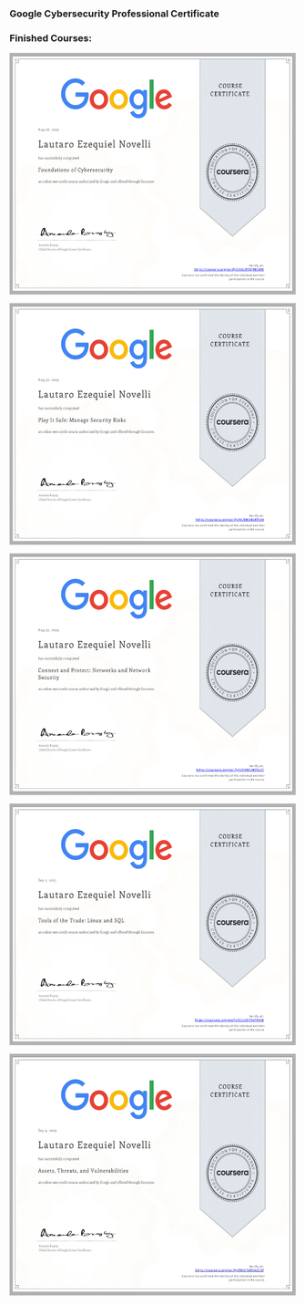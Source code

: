 ### Google Cybersecurity Professional Certificate


<h3 align="left"> Finished Courses:</h3>

</a><a href="https://coursera.org/verify/EA6LWQQ9BU8W"><img align="center" width="550px" height="425" src="https://github.com/L-Novelli/Google-Cybersecurity-Professional-Certificate/blob/master/CourseCompletitionCertificate/Fundations/Fundations.png"/>

</a><a href="https://coursera.org/verify/NCBM34AKPSX4"><img align="center" width="550px" height="425" src="https://github.com/L-Novelli/Google-Cybersecurity-Professional-Certificate/blob/master/CourseCompletitionCertificate/ManageSecurityIncidents/Manage%20Security%20Incidents.png"/>
    
</a><a href="https://coursera.org/verify/UHHRGVKVXL2Y"><img align="center" width="550px" height="425" src="https://github.com/L-Novelli/Google-Cybersecurity-Professional-Certificate/blob/master/CourseCompletitionCertificate/Networking/Networking.png"/>    

</a><a href="https://coursera.org/verify/SC22MY56YNAM"><img align="center" width="550px" height="425" src="https://github.com/L-Novelli/Google-Cybersecurity-Professional-Certificate/blob/master/CourseCompletitionCertificate/LinuxSQL/Linux%20SQL.png"/>

</a><a href="https://coursera.org/verify/9MUT6W362C3P"><img align="center" width="550px" height="425" src="https://github.com/L-Novelli/Google-Cybersecurity-Professional-Certificate/blob/master/CourseCompletitionCertificate/AssetsThreatsVulnerabilities/AssetsThreatsVulnerabilities.jpg"/>

